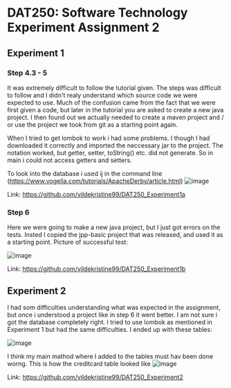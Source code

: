 # DAT250: Software Technology Experiment Assignment 2
## Experiment 1
### Step 4.3 - 5
It was extremely difficult to follow the tutorial given. The steps was difficult to follow and I didn't realy understand which source code we were expected to use. Much of the confusion came from the fact that we were first given a code, but later in the tutorial you are asked to create a new java project. I then found out we actually needed to create a maven project and / or use the project we took from git as a starting point again.

When I tried to get lombok to work i had some problems. I though I had downloaded it correctly and imported the neccessary jar to the project. The notation worked, but getter, setter, toString() etc. did not generate. So in main i could not access getters and setters.

To look into the database i used ij in the command line (https://www.vogella.com/tutorials/ApacheDerby/article.html)
![image](https://user-images.githubusercontent.com/42578149/133001086-65f98ad5-08e5-4ad5-9749-f8dfa129d964.png)

Link: https://github.com/vildekristine99/DAT250_Experiment1a

### Step 6
Here we were going to make a new java project, but I just got errors on the tests. Insted I copied the jpp-basic project that was released, and used it as a starting point.
Picture of successful test:

![image](https://user-images.githubusercontent.com/42578149/133001289-3f92753c-b42a-4a02-92ff-f92ebc15ff6e.png)

Link: https://github.com/vildekristine99/DAT250_Experiment1b

## Experiment 2
I had som difficulties understanding what was expected in the assignment, but once i understood a project like in step 6 it went better. I am not sure i got the database completely right. I tried to use lombok as mentioned in Experiment 1 but had the same difficulties. I ended up with these tables:

![image](https://user-images.githubusercontent.com/42578149/133001986-2db90249-a459-474f-bd05-28938a6f7092.png)

I think my main mathod where I added to the tables must hav been done worng. This is how the creditcard table looked like
![image](https://user-images.githubusercontent.com/42578149/133002070-702e6ade-71bc-4b94-a559-590b5a4f8a22.png)


Link: https://github.com/vildekristine99/DAT250_Experiment2
